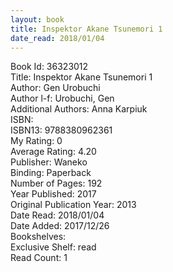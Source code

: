 ```yaml
---
layout: book
title: Inspektor Akane Tsunemori 1
date_read: 2018/01/04
---
```


Book Id: 36323012<br />
Title: Inspektor Akane Tsunemori 1<br />
Author: Gen Urobuchi<br />
Author l-f: Urobuchi, Gen<br />
Additional Authors: Anna Karpiuk<br />
ISBN: <br />
ISBN13: 9788380962361<br />
My Rating: 0<br />
Average Rating: 4.20<br />
Publisher: Waneko<br />
Binding: Paperback<br />
Number of Pages: 192<br />
Year Published: 2017<br />
Original Publication Year: 2013<br />
Date Read: 2018/01/04<br />
Date Added: 2017/12/26<br />
Bookshelves: <br />
Exclusive Shelf: read<br />
Read Count: 1<br />

